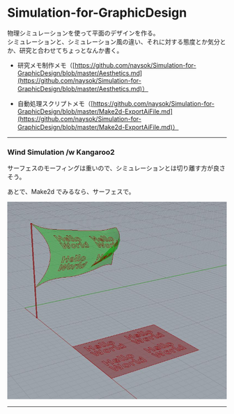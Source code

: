 # Simulation-for-GraphicDesign  


物理シミュレーションを使って平面のデザインを作る。  
シミュレーションと、シミュレーション風の違い、それに対する態度とか気分とか、研究と合わせてちょっとなんか書く。  


- 研究メモ制作メモ（[https://github.com/naysok/Simulation-for-GraphicDesign/blob/master/Aesthetics.md](https://github.com/naysok/Simulation-for-GraphicDesign/blob/master/Aesthetics.md)）  

- 自動処理スクリプトメモ（[https://github.com/naysok/Simulation-for-GraphicDesign/blob/master/Make2d-ExportAiFile.md](https://github.com/naysok/Simulation-for-GraphicDesign/blob/master/Make2d-ExportAiFile.md)）  


---


### Wind Simulation /w Kangaroo2  


サーフェスのモーフィングは重いので、シミュレーションとは切り離す方が良さそう。  

あとで、Make2d でみるなら、サーフェスで。  

![photo](Wind-Flag.jpg)  



---  
